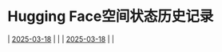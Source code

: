 # Hugging Face空间状态历史记录
| [2025-03-18](https://github.com/kylinpoet/HF-Space-Helper/commits/c91259a55363f4d115cb93dcb9887e5808ba8e97/docs/index.html) |  |
| [2025-03-18](https://github.com/kylinpoet/HF-Space-Helper/commits/62d0db375c1cfaf6729e83528994390dddebfcfc/docs/index.html) |  |
